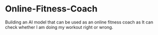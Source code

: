 # Online-Fitness-Coach
Building an AI model that can be used as an online fitness coach as It can check whether I am doing my workout right or wrong.
